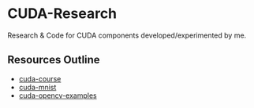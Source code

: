 # CUDA-Research
Research &amp; Code for CUDA components developed/experimented by me.

## Resources Outline
- [cuda-course](https://github.com/Infatoshi/cuda-course)
- [cuda-mnist](https://github.com/Infatoshi/cuda-course)
- [cuda-opencv-examples](https://github.com/evlasblom/cuda-opencv-examples/tree/master)